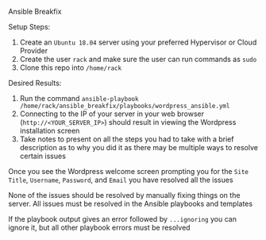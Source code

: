 Ansible Breakfix 
   
Setup Steps:  
1) Create an `Ubuntu 18.04` server using your preferred Hypervisor or Cloud Provider  
2) Create the user `rack` and make sure the user can run commands as `sudo`  
3) Clone this repo into `/home/rack`  
  
Desired Results:  
1) Run the command `ansible-playbook /home/rack/ansible_breakfix/playbooks/wordpress_ansible.yml`  
2) Connecting to the IP of your server in your web browser (`http://<YOUR_SERVER_IP>`) should result in viewing the Wordpress installation screen
3) Take notes to present on all the steps you had to take with a brief description as to why you did it as there may be multiple ways to resolve certain issues  
  
Once you see the Wordpress welcome screen prompting you for the `Site Title`, `Username`, `Password`, and `Email` you have resolved all the issues  
  
None of the issues should be resolved by manually fixing things on the server. All issues must be resolved in the Ansible playbooks and templates  
  
If the playbook output gives an error followed by `...ignoring` you can ignore it, but all other playbook errors must be resolved